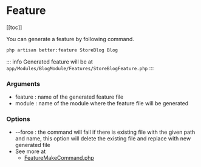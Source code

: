 # Feature

[[toc]]

You can generate a feature by following command.

```bash
php artisan better:feature StoreBlog Blog
```
::: info
Generated feature will be at `app/Modules/BlogModule/Features/StoreBlogFeature.php`
:::
### Arguments

- feature : name of the generated feature file
- module : name of the module where the feature file will be generated

### Options

- --force : the command will fail if there is existing file with the given path and name, this option will delete the existing file and replace with new generated file
- See more at
  - [FeatureMakeCommand.php](https://github.com/laranex/better-laravel/blob/master/src/Commands/FeatureMakeCommand.php)
